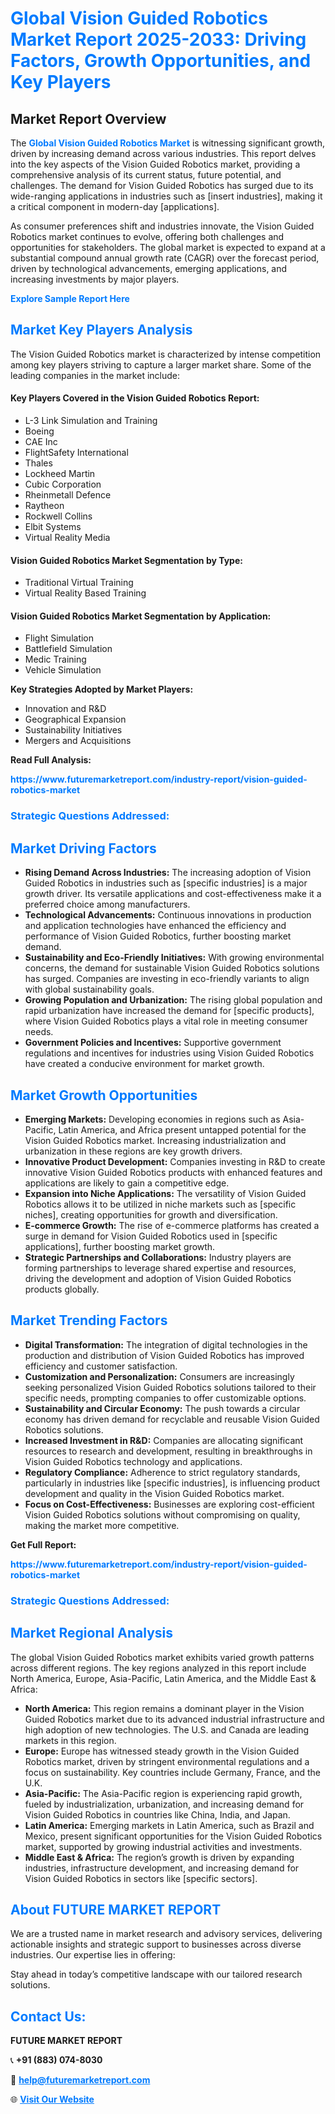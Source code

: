 <h1 style="color: #007BFF;">Global Vision Guided Robotics Market Report 2025-2033: Driving Factors, Growth Opportunities, and Key Players</h1>

<section id="overview">
<h2>Market Report Overview</h2>
<p>The <a href="https://www.futuremarketreport.com/industry-report/vision-guided-robotics-market" style="color: #007BFF; text-decoration: none;"><strong>Global Vision Guided Robotics Market</strong></a> is witnessing significant growth, driven by increasing demand across various industries. This report delves into the key aspects of the Vision Guided Robotics market, providing a comprehensive analysis of its current status, future potential, and challenges. The demand for Vision Guided Robotics has surged due to its wide-ranging applications in industries such as [insert industries], making it a critical component in modern-day [applications].</p>
<p>As consumer preferences shift and industries innovate, the Vision Guided Robotics market continues to evolve, offering both challenges and opportunities for stakeholders. The global market is expected to expand at a substantial compound annual growth rate (CAGR) over the forecast period, driven by technological advancements, emerging applications, and increasing investments by major players.</p>
</section>

<section id="overview">
<p><a href="https://www.futuremarketreport.com/request-sample/reportId=35514" style="color: #007BFF; text-decoration: none;"><strong>Explore Sample Report Here</strong></a></p>
</section>

<section id="key-players">
<h2 style="color: #007BFF;">Market Key Players Analysis</h2>
<p>The Vision Guided Robotics market is characterized by intense competition among key players striving to capture a larger market share. Some of the leading companies in the market include:</p>
<h4>Key Players Covered in the Vision Guided Robotics Report:</h4>
<ul><li>L-3 Link Simulation and Training</li><li>Boeing</li><li>CAE Inc</li><li>FlightSafety International</li><li>Thales</li><li>Lockheed Martin</li><li>Cubic Corporation</li><li>Rheinmetall Defence</li><li>Raytheon</li><li>Rockwell Collins</li><li>Elbit Systems</li><li>Virtual Reality Media</li></ul>
<h4>Vision Guided Robotics Market Segmentation by Type:</h4>
<ul><li>Traditional Virtual Training</li><li>Virtual Reality Based Training</li></ul>

<h4>Vision Guided Robotics Market Segmentation by Application:</h4>
<ul><li>Flight Simulation</li><li>Battlefield Simulation</li><li>Medic Training</li><li>Vehicle Simulation</li></ul>
<p><strong>Key Strategies Adopted by Market Players:</strong></p>
<ul>
<li>Innovation and R&D</li>
<li>Geographical Expansion</li>
<li>Sustainability Initiatives</li>
<li>Mergers and Acquisitions</li>
</ul>
</section>

<section>
<p><strong>Read Full Analysis: </strong></p><a href="https://www.futuremarketreport.com/industry-report/vision-guided-robotics-market" style="color: #007BFF; text-decoration: none;"><strong>https://www.futuremarketreport.com/industry-report/vision-guided-robotics-market</strong></a>
<h3 style="color: #007BFF;">Strategic Questions Addressed:</h3>
</section>

<section id="driving-factors">
<h2 style="color: #007BFF;">Market Driving Factors</h2>
<ul>
<li><strong>Rising Demand Across Industries:</strong> The increasing adoption of Vision Guided Robotics in industries such as [specific industries] is a major growth driver. Its versatile applications and cost-effectiveness make it a preferred choice among manufacturers.</li>
<li><strong>Technological Advancements:</strong> Continuous innovations in production and application technologies have enhanced the efficiency and performance of Vision Guided Robotics, further boosting market demand.</li>
<li><strong>Sustainability and Eco-Friendly Initiatives:</strong> With growing environmental concerns, the demand for sustainable Vision Guided Robotics solutions has surged. Companies are investing in eco-friendly variants to align with global sustainability goals.</li>
<li><strong>Growing Population and Urbanization:</strong> The rising global population and rapid urbanization have increased the demand for [specific products], where Vision Guided Robotics plays a vital role in meeting consumer needs.</li>
<li><strong>Government Policies and Incentives:</strong> Supportive government regulations and incentives for industries using Vision Guided Robotics have created a conducive environment for market growth.</li>
</ul>
</section>

<section id="growth-opportunities">
<h2 style="color: #007BFF;">Market Growth Opportunities</h2>
<ul>
<li><strong>Emerging Markets:</strong> Developing economies in regions such as Asia-Pacific, Latin America, and Africa present untapped potential for the Vision Guided Robotics market. Increasing industrialization and urbanization in these regions are key growth drivers.</li>
<li><strong>Innovative Product Development:</strong> Companies investing in R&D to create innovative Vision Guided Robotics products with enhanced features and applications are likely to gain a competitive edge.</li>
<li><strong>Expansion into Niche Applications:</strong> The versatility of Vision Guided Robotics allows it to be utilized in niche markets such as [specific niches], creating opportunities for growth and diversification.</li>
<li><strong>E-commerce Growth:</strong> The rise of e-commerce platforms has created a surge in demand for Vision Guided Robotics used in [specific applications], further boosting market growth.</li>
<li><strong>Strategic Partnerships and Collaborations:</strong> Industry players are forming partnerships to leverage shared expertise and resources, driving the development and adoption of Vision Guided Robotics products globally.</li>
</ul>
</section>

<section id="trending-factors">
<h2 style="color: #007BFF;">Market Trending Factors</h2>
<ul>
<li><strong>Digital Transformation:</strong> The integration of digital technologies in the production and distribution of Vision Guided Robotics has improved efficiency and customer satisfaction.</li>
<li><strong>Customization and Personalization:</strong> Consumers are increasingly seeking personalized Vision Guided Robotics solutions tailored to their specific needs, prompting companies to offer customizable options.</li>
<li><strong>Sustainability and Circular Economy:</strong> The push towards a circular economy has driven demand for recyclable and reusable Vision Guided Robotics solutions.</li>
<li><strong>Increased Investment in R&D:</strong> Companies are allocating significant resources to research and development, resulting in breakthroughs in Vision Guided Robotics technology and applications.</li>
<li><strong>Regulatory Compliance:</strong> Adherence to strict regulatory standards, particularly in industries like [specific industries], is influencing product development and quality in the Vision Guided Robotics market.</li>
<li><strong>Focus on Cost-Effectiveness:</strong> Businesses are exploring cost-efficient Vision Guided Robotics solutions without compromising on quality, making the market more competitive.</li>
</ul>
</section>

<section>
<p><strong>Get Full Report: </strong></p><a href="https://www.futuremarketreport.com/industry-report/vision-guided-robotics-market" style="color: #007BFF; text-decoration: none;"><strong>https://www.futuremarketreport.com/industry-report/vision-guided-robotics-market</strong></a>
<h3 style="color: #007BFF;">Strategic Questions Addressed:</h3>
</section>


<section id="regional-analysis">
<h2 style="color: #007BFF;">Market Regional Analysis</h2>
<p>The global Vision Guided Robotics market exhibits varied growth patterns across different regions. The key regions analyzed in this report include North America, Europe, Asia-Pacific, Latin America, and the Middle East & Africa:</p>
<ul>
<li><strong>North America:</strong> This region remains a dominant player in the Vision Guided Robotics market due to its advanced industrial infrastructure and high adoption of new technologies. The U.S. and Canada are leading markets in this region.</li>
<li><strong>Europe:</strong> Europe has witnessed steady growth in the Vision Guided Robotics market, driven by stringent environmental regulations and a focus on sustainability. Key countries include Germany, France, and the U.K.</li>
<li><strong>Asia-Pacific:</strong> The Asia-Pacific region is experiencing rapid growth, fueled by industrialization, urbanization, and increasing demand for Vision Guided Robotics in countries like China, India, and Japan.</li>
<li><strong>Latin America:</strong> Emerging markets in Latin America, such as Brazil and Mexico, present significant opportunities for the Vision Guided Robotics market, supported by growing industrial activities and investments.</li>
<li><strong>Middle East & Africa:</strong> The region’s growth is driven by expanding industries, infrastructure development, and increasing demand for Vision Guided Robotics in sectors like [specific sectors].</li>
</ul>
</section>

<footer>
<h2 style="color: #007BFF;">About FUTURE MARKET REPORT</h2>
<p>We are a trusted name in market research and advisory services, delivering actionable insights and strategic support to businesses across diverse industries. Our expertise lies in offering:</p>

<p>Stay ahead in today’s competitive landscape with our tailored research solutions.</p>

<h2 style="color: #007BFF;">Contact Us:</h2>
<p><strong>FUTURE MARKET REPORT</strong></p>
<p>📞 <strong>+91 (883) 074-8030</strong></p>
<p>📧 <strong><a href="mailto:help@futuremarketreport.com" style="color: #007BFF;">help@futuremarketreport.com</a></strong></p>
<p>🌐 <strong><a href="https://www.futuremarketreport.com/" style="color: #007BFF;">Visit Our Website</a></strong></p>
</footer>